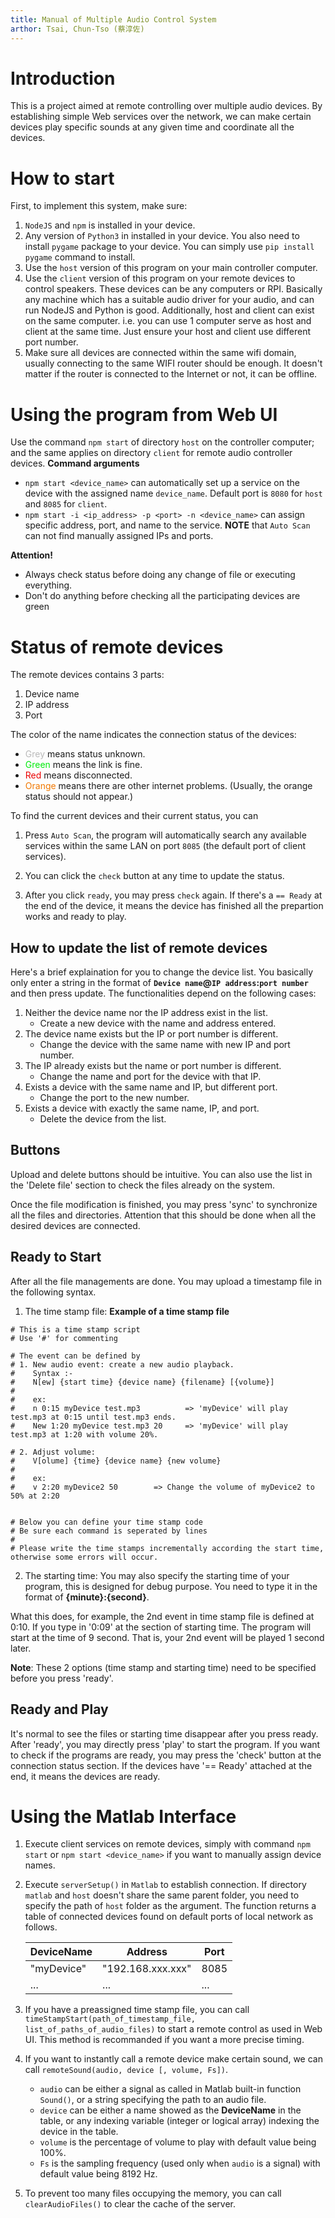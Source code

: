 ```yaml
---
title: Manual of Multiple Audio Control System
arthor: Tsai, Chun-Tso (蔡淳佐)
---
```

# Introduction
This is a project aimed at remote controlling over multiple audio devices. By establishing simple Web services over the network, we can make certain devices play specific sounds at any given time and coordinate all the devices.

# How to start
First, to implement this system, make sure:
1. `NodeJS` and `npm` is installed in your device.
2. Any version of `Python3` in installed in your device.
    You also need to install `pygame` package to your device. You can simply use `pip install pygame` command to install.
3. Use the `host` version of this program on your main controller computer.
4. Use the `client` version of this program on your remote devices to control speakers. These devices can be any computers or RPI. Basically any machine which has a suitable audio driver for your audio, and can run NodeJS and Python is good.
    Additionally, host and client can exist on the same computer. i.e. you can use 1 computer serve as host and client at the same time. Just ensure your host and client use different port number.
6. Make sure all devices are connected within the same wifi domain, usually connecting to the same WIFI router should be enough. It doesn't matter if the router is connected to the Internet or not, it can be offline.


# Using the program from Web UI
Use the command `npm start` of directory `host` on the controller computer; and the same applies on directory `client` for remote audio controller devices.
__Command arguments__
- `npm start <device_name>` can automatically set up a service on the device with the assigned name `device_name`. Default port is `8080` for `host` and `8085` for `client`.
- `npm start -i <ip_address> -p <port> -n <device_name>` can assign specific address, port, and name to the service. __NOTE__ that `Auto Scan` can not find manually assigned IPs and ports.

__Attention!__
- Always check status before doing any change of file or executing everything.
- Don't do anything before checking all the participating devices are green

# Status of remote devices
The remote devices contains 3 parts:
1. Device name
2. IP address
3. Port

The color of the name indicates the connection status of the devices:
* <font color="#BABABA">Grey</font>   means status unknown.
* <font color="#00EA0B">Green</font>  means the link is fine.
* <font color="#EA0000">Red</font>    means disconnected.
* <font color="#F17800">Orange</font> means there are other internet problems. (Usually, the orange status should not appear.)

To find the current devices and their current status, you can
1. Press `Auto Scan`, the program will automatically search any available services within the same LAN on port `8085` (the default port of client services).

2. You can click the `check` button at any time to update the status.

3. After you click `ready`, you may press `check` again. If there's a `== Ready` at the end of the device, it means the device has finished all the prepartion works and ready to play.

## How to update the list of remote devices
Here's a brief explaination for you to change the device list.
You basically only enter a string in the format of **`Device name`@`IP address`:`port number`** and then press update. The functionalities depend on the following cases:
1. Neither the device name nor the IP address exist in the list.
    - Create a new device with the name and address entered.
2. The device name exists but the IP or port number is different.
    - Change the device with the same name with new IP and port number.
3. The IP already exists but the name or port number is different.
    - Change the name and port for the device with that IP.
4. Exists a device with the same name and IP, but different port.
    - Change the port to the new number.
5. Exists a device with exactly the same name, IP, and port.
    - Delete the device from the list.

## Buttons
Upload and delete buttons should be intuitive. You can also use the list in the 'Delete file' section to check the files already on the system.

Once the file modification is finished, you may press 'sync' to synchronize all the files and directories. Attention that this should be done when all the desired devices are connected.

## Ready to Start
After all the file managements are done. You may upload a timestamp file in the following syntax.

1. The time stamp file:
**Example of a time stamp file**
```
# This is a time stamp script
# Use '#' for commenting

# The event can be defined by
# 1. New audio event: create a new audio playback.
#    Syntax :-
#    N[ew] {start time} {device name} {filename} [{volume}]
#    
#    ex: 
#    n 0:15 myDevice test.mp3          => 'myDevice' will play test.mp3 at 0:15 until test.mp3 ends.
#    New 1:20 myDevice test.mp3 20     => 'myDevice' will play test.mp3 at 1:20 with volume 20%.

# 2. Adjust volume:
#    V[olume] {time} {device name} {new volume}
#    
#    ex:
#    v 2:20 myDevice2 50        => Change the volume of myDevice2 to 50% at 2:20


# Below you can define your time stamp code
# Be sure each command is seperated by lines
# 
# Please write the time stamps incrementally according the start time, otherwise some errors will occur.
```

2. The starting time:
You may also specify the starting time of your program, this is designed for debug purpose. You need to type it in the format of **{minute}:{second}**.

What this does, for example, the 2nd event in time stamp file is defined at 0:10. If you type in '0:09' at the section of starting time. The program will start at the time of 9 second. That is, your 2nd event will be played 1 second later.

**Note**: These 2 options (time stamp and starting time) need to be specified before you press 'ready'. 


## Ready and Play
It's normal to see the files or starting time disappear after you press ready. After 'ready', you may directly press 'play' to start the program. If you want to check if the programs are ready, you may press the 'check' button at the connection status section. If the devices have '== Ready' attached at the end, it means the devices are ready.



# Using the Matlab Interface
1. Execute client services on remote devices, simply with command `npm start` or `npm start <device_name>` if you want to manually assign device names.
2. Execute `serverSetup()` in `Matlab` to establish connection. If directory `matlab` and `host` doesn't share the same parent folder, you need to specify the path of `host` folder as the argument.
The function returns a table of connected devices found on default ports of local network as follows.

    | DeviceName | Address  | Port |
    |------------|----------|------|
    | "myDevice" | "192.168.xxx.xxx" | 8085 |
    | ... | ... | ...|
3. If you have a preassigned time stamp file, you can call `timeStampStart(path_of_timestamp_file, list_of_paths_of_audio_files)` to start a remote control as used in Web UI. This method is recommanded if you want a more precise timing.
4. If you want to instantly call a remote device make certain sound, we can call `remoteSound(audio, device [, volume, Fs])`. 
    - `audio` can be either a signal as called in Matlab built-in function `Sound()`, or a string specifying the path to an audio file.
    - `device` can be either a name showed as the __DeviceName__ in the table, or any indexing variable (integer or logical array) indexing the device in the table.
    - `volume` is the percentage of volume to play with default value being 100%.
    - `Fs` is the sampling frequency (used only when `audio` is a signal) with default value being 8192 Hz.
5. To prevent too many files occupying the memory, you can call `clearAudioFiles()` to clear the cache of the server.